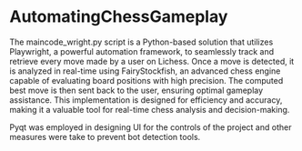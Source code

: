 # AutomatingChessGameplay

The maincode_wright.py script is a Python-based solution that utilizes Playwright, a powerful automation framework, to seamlessly track and retrieve every move made by a user on Lichess. Once a move is detected, it is analyzed in real-time using FairyStockfish, an advanced chess engine capable of evaluating board positions with high precision. The computed best move is then sent back to the user, ensuring optimal gameplay assistance. This implementation is designed for efficiency and accuracy, making it a valuable tool for real-time chess analysis and decision-making.

Pyqt was employed in designing UI for the controls of the project and other measures were take to prevent bot detection tools.
